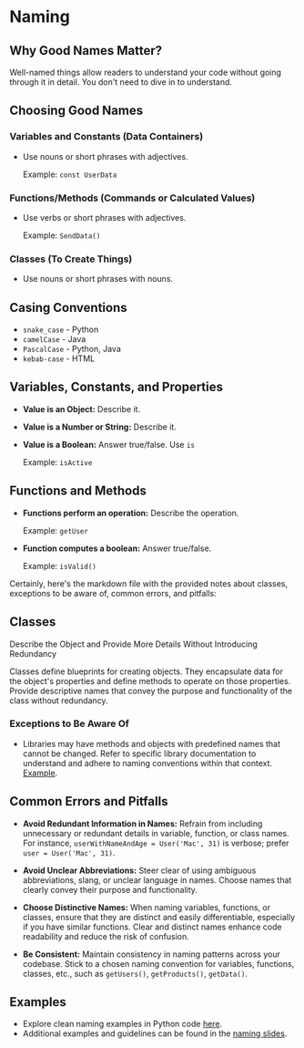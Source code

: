 # Naming

## Why Good Names Matter?

Well-named things allow readers to understand your code without going through it in detail. You don't need to dive in to understand.

## Choosing Good Names

### Variables and Constants (Data Containers)

- Use nouns or short phrases with adjectives.
  
  Example: `const UserData`

### Functions/Methods (Commands or Calculated Values)

- Use verbs or short phrases with adjectives.
  
  Example: `SendData()`

### Classes (To Create Things)

- Use nouns or short phrases with nouns.

## Casing Conventions

- `snake_case` - Python
- `camelCase` - Java
- `PascalCase` - Python, Java
- `kebab-case` - HTML

## Variables, Constants, and Properties

- **Value is an Object:** Describe it.
- **Value is a Number or String:** Describe it.
- **Value is a Boolean:** Answer true/false. Use `is`
  
  Example: `isActive`

## Functions and Methods

- **Functions perform an operation:** Describe the operation.
  
  Example: `getUser`

- **Function computes a boolean:** Answer true/false.
  
  Example: `isValid()`


Certainly, here's the markdown file with the provided notes about classes, exceptions to be aware of, common errors, and pitfalls:

## Classes

Describe the Object and Provide More Details Without Introducing Redundancy

Classes define blueprints for creating objects. They encapsulate data for the object's properties and define methods to operate on those properties. Provide descriptive names that convey the purpose and functionality of the class without redundancy.

### Exceptions to Be Aware Of

- Libraries may have methods and objects with predefined names that cannot be changed. Refer to specific library documentation to understand and adhere to naming conventions within that context. [Example](https://github.com/academind/clean-code-course-code/blob/naming-02-naming-exceptions/naming-exceptions.py).

## Common Errors and Pitfalls

- **Avoid Redundant Information in Names:** Refrain from including unnecessary or redundant details in variable, function, or class names. For instance, `userWithNameAndAge = User('Mac', 31)` is verbose; prefer `user = User('Mac', 31)`.

- **Avoid Unclear Abbreviations:** Steer clear of using ambiguous abbreviations, slang, or unclear language in names. Choose names that clearly convey their purpose and functionality.

- **Choose Distinctive Names:** When naming variables, functions, or classes, ensure that they are distinct and easily differentiable, especially if you have similar functions. Clear and distinct names enhance code readability and reduce the risk of confusion.

- **Be Consistent:** Maintain consistency in naming patterns across your codebase. Stick to a chosen naming convention for variables, functions, classes, etc., such as `getUsers()`, `getProducts()`, `getData()`.

## Examples

- Explore clean naming examples in Python code [here](https://github.com/academind/clean-code-course-code/blob/naming-03-demo/03-clean-name-examples.py).
- Additional examples and guidelines can be found in the [naming slides](https://github.com/academind/clean-code-course-code/blob/naming-extra-attachments/slides-naming.pdf).
